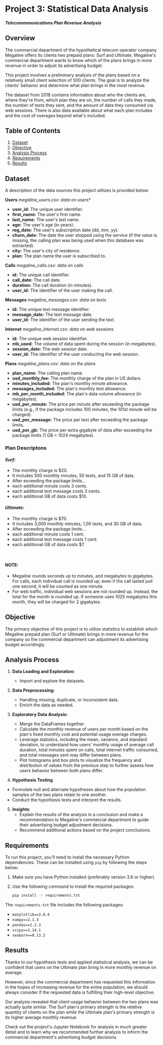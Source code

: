 # Project 3: Statistical Data Analysis
#### *Telecommmunications Plan Revenue Analysis*

## Overview

The commercial department of the hypothetical telecom operator company Megaline offers its clients two prepaid plans: Surf and Ultimate. Megaline's commercial department wants to know which of the plans brings in more revenue in order to adjust its advertising budget.

This project involves a preliminary analysis of the plans based on a relatively small client selection of 500 clients. The goal is to analyze the clients' behavior and determine what plan brings in the most revenue. 

The dataset from 2018 contains information about who the clients are, where they're from, which plan they are on, the number of calls they made, the number of texts they sent, and the amount of data they consumed via web sessions. There is also data available about what each plan includes and the cost of overages beyond what's included.

## Table of Contents

1. [Dataset](#dataset)
2. [Objective](#objective)
3. [Analysis Process](#analysis-process)
4. [Requirements](#requirements)
5. [Results](#results)

## Dataset <a id="dataset"></a>

A description of the data sources this project utilizes is provided below:

**Users**
*megaline_users.csv: data on users**
 - **user_id:** The unique user identifier.
 - **first_name:** The user's first name.
 - **last_name:** The user's last name.
 - **age:** The user's age (in years).
 - **reg_date:** The user's subscription date (dd, mm, yy).
 - **churn_date:** The date the user stopped using the service (if the
 value is missing, the calling plan was being used when this database was extracted).
- **city:** The user's city of residence.
- **plan:** The plan name the user is subscribed to.


**Calls**
*megaline_calls.csv: data on calls*
 - **id:** The unique call identifier.
 - **call_date:** The call date.
 - **duration:** The call duration (in minutes).
 - **user_id:** The identifier of the user making the call.

**Messages**
*megaline_messages.csv: data on texts*
 - **id:** The unique text message identifier.
 - **message_date:** The text message date.
 - **user_id:** The identifier of the user sending the text.
 
**Internet**
*megaline_internet.csv: data on web sessions*
 - **id:** The unique web session identifier.
 - **mb_used:** The volume of data spent during the session (in megabytes).
 - **session_date:** The web session date.
 - **user_id:** The identifier of the user conducting the web session.

**Plans**
*megaline_plans.csv: data on the plans*
 - **plan_name:** The calling plan name.
 - **usd_monthly_fee:** The monthly charge of the plan in US dollars.
 - **minutes_included:** The plan's monthly minute allowance.
 - **messages_included:** The plan's monthly text allowance.
 - **mb_per_month_included:** The plan's data volume allowance (in megabytes).
 - **usd_per_minute:** The price per minute after exceeding the package limits (e.g., if the package includes 100 minutes, the 101st minute will be charged).
 - **usd_per_message:** The price per text after exceeding the package limits.
 - **usd_per_gb:** The price per extra gigabyte of data after exceeding the package limits (1 GB = 1024 megabytes).

### **Plan Descriptons**

#### *Surf:*
- The monthly charge is $20.
- It includes 500 monthly minutes, 50 texts, and 15 GB of data.
- After exceeding the package limits...
 - each additional minute costs 3 cents.
 - each additional text message costs 3 cents.
 - each additional GB of data costs $10.


#### *Ultimate:*
- The monthly charge is $70.
- It includes 3,000 monthly minutes, 1,00 texts, and 30 GB of data.
- After exceeding the package limits...
 - each additional minute costs 1 cent.
 - each additional text message costs 1 cent.
 - each additional GB of data costs $7.
 <br>
 
 #### **NOTE:** 
 - Megaline rounds seconds up to minutes, and megabytes to gigabytes. For calls, each individual call is rounded up; even if the call lasted just one second, it will be counted as one minute. 
 - For web traffic, individual web sessions are not rounded up. Instead, the total for the month is rounded up. If someone uses 1025 megabytes this month, they will be charged for 2 gigabytes.

## Objective <a id="objective"></a>

The primary objective of this project is to utilize statistics to establish which Megaline prepaid plan (Surf or Ultimate) brings in more revenue for the company so the commercial department can adjustment its advertising budget accordingly.

## Analysis Process <a id="analysis-process"></a>

1. **Data Loading and Exploration:**
   - Import and explore the datasets.
   
2. **Data Preprocessing:**
   - Handling missing, duplicate, or inconsistent data. 
   - Enrich the data as needed.
   
3. **Exploratory Data Analysis:**
   - Merge the DataFrames together.
   - Calculate the monthly revenue of users per month based on the plan's fixed monthly cost and potential usage overage charges.
   - Leverage statistics, including the mean, variance, and standard deviation, to understand how users' monthly usage of average call duration, total minutes spent on calls, total internet traffic consumed, and total messages sent may differ between plans.
   - Plot histograms and box plots to visualize the frequency and distribution of values from the previous step to further assess how users behavior between both plans differ.

4. **Hypothesis Testing**
 - Formulate null and alternate hypotheses about how the population samples of the two plans relate to one another.
 - Conduct the hypothesis tests and interpret the results.
   
5. **Insights**:
   - Explain the results of the analysis in a conclusion and make a recommendation to Megaline's commercial department to guide their advertising budget adjustment decisions.
   - Recommend additional actions based on the project conclusions.

## Requirements <a id="requirements"></a>

To run this project, you'll need to install the necessary Python dependencies. These can be installed using `pip` by following the steps below:

1. Make sure you have Python installed (preferably version 3.6 or higher).
2. Use the following command to install the required packages:

    ```sh
    pip install -r requirements.txt
    ```

The `requirements.txt` file includes the following packages:
 - `matplotlib==3.8.4`
 - `numpy==2.1.3`
 - `pandas==2.2.3`
 - `scipy==1.14.1`
 - `seaborn==0.13.2`

## Results <a id="results"></a>

Thanks to our hypothesis tests and applied statistical analysis, we can be confident that users on the Ultimate plan bring in more monthly revenue on average. 

However, since the commercial department has requested this information in the hopes of increasing revenue for the entire population, we should always consider if the requested data is fulfilling their high-level objective. 

Our analysis revealed that client usage behavior between the two plans was actually quite similar. The Surf plan's primary strength is the relative quantity of clients on the plan while the Ultimate plan's primary strength is its higher average monthly revenue. 

Check out the project's Jupyter Notebook for analysis in much greater detail and to learn why we recommended further analysis to inform the commercial department's advertising budget decisions.


